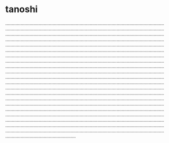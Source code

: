 # tanoshi
...................................................................................................................................................................................................................................................................................................................................................................................................................................................................................................................................................................................................................................................................................................................................................................................................................................................................................................................................................................................................................................................................................................................................................................................................................................................................................................................................................................................................................................................................................................................................................................................................................................................................................................................................................................................................................................................................................................................................................................................................................................................................................................................................................................................................................................................................................................................................................................................................................................................................................................................................................................................................................................................................................................................................................................